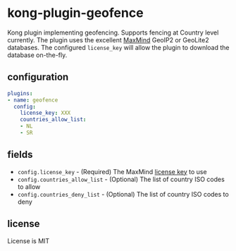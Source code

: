 # kong-plugin-geofence

Kong plugin implementing geofencing. Supports fencing at Country level currently. The plugin
uses the excellent [MaxMind](https://dev.maxmind.com/geoip/geolite2-free-geolocation-data) GeoIP2 or GeoLite2 databases.
The configured `license_key` will allow the plugin to download the database on-the-fly.

## configuration

```yaml
plugins:
- name: geofence
  config:
    license_key: XXX
    countries_allow_list:
    - NL
    - SR
```

## fields

* `config.license_key` - (Required) The MaxMind [license key](https://support.maxmind.com/account-faq/license-keys/how-do-i-generate-a-license-key/) to use
* `config.countries_allow_list` - (Optional) The list of country ISO codes to allow
* `config.countries_deny_list` - (Optional) The list of country ISO codes to deny

## license

License is MIT
